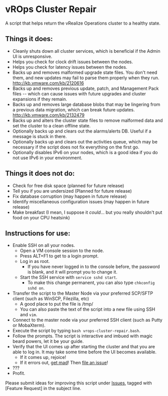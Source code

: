 # vROps Cluster Repair
A script that helps return the vRealize Operations cluster to a healthy state.

## Things it does:

- Cleanly shuts down all cluster services, which is beneficial if the Admin UI is unresponsive.
- Helps you check for clock drift issues between the nodes.
- Helps you check for latency issues between the nodes.
- Backs up and removes malformed upgrade state files. You don't need them, and new updates may fail to parse them properly when they run. http://kb.vmware.com/kb/2120616
- Backs up and removes previous update, patch, and Management Pack files -- which can cause issues with future upgrades and cluster expansions if they remain.
- Backs up and removes large database blobs that may be lingering from a previous data migration, which can break future updates. http://kb.vmware.com/kb/2132479
- Backs up and alters the cluster state files to remove malformed data and set the cluster to a clean offline state. 
- Optionally backs up and clears out the alarms/alerts DB. Useful if a message is stuck in there.
- Optionally backs up and clears out the activities queue, which may be necessary if the script does not fix everything on the first go.
- Optionally disables IPv6 on your nodes, which is a good idea if you do not use IPv6 in your environment. 

## Things it does not do:

- Check for free disk space (planned for future release)
- Tell you if you are undersized (Planned for future release)
- Fix database corruption (may happen in future release)
- Identify miscellaneous configuration issues (may happen in future release)
- Make breakfast (I mean, I suppose it *could*... but you really shouldn't put food on your CPU heatsink)

## Instructions for use:

- Enable SSH on all your nodes.
  - Open a VM console session to the node.
  - Press ALT+F1 to get to a login prompt.
  - Log in as root.
    - If you have never logged in to the console before, the password is blank, and it will prompt you to change it.
  - Start the SSH service with `service sshd start`.
    - To make this change permanent, you can also type `chkconfig sshd on`.
- Transfer the script to the Master Node via your preferred SCP/SFTP client (such as WinSCP, Filezilla, etc)
  - A good place to put the file is /tmp/
  - You can also paste the text of the script into a new file using SSH and `vim`.
- Connect to the master node via your preferred SSH client (such as Putty or MobaXterm).
- Execute the script by typing `bash vrops-cluster-repair.bash`.
- Follow the prompts. The script is interactive and imbued with magic beard powers, let it be your guide.
- Verify that the UI comes up after starting the cluster and that you are able to log in. It may take some time before the UI becomes available.
  - If it comes up, rejoice!
  - If it errors out, [get mad](https://youtu.be/g8ufRnf2Exc)! Then [file an issue](https://github.com/nakedhitman/vrops-cluster-repair/issues)!
- ???
- Profit.

Please submit ideas for improving this script under [Issues](https://github.com/nakedhitman/vrops-cluster-repair/issues), tagged with [Feature Request] in the subject line.
